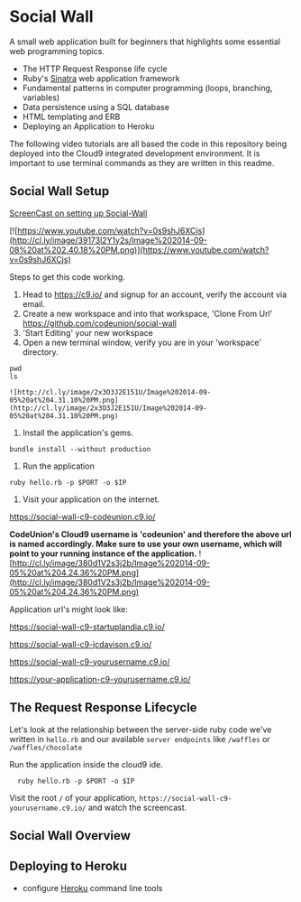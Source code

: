# Social Wall

A small web application built for beginners that highlights some essential web programming topics.

- The HTTP Request Response life cycle
- Ruby's [Sinatra][sinatra] web application framework
- Fundamental patterns in computer programming (loops, branching, variables)
- Data persistence using a SQL database
- HTML templating and ERB
- Deploying an Application to Heroku

The following video tutorials are all based the code in this repository being deployed into the Cloud9 integrated development environment.  It is important to use terminal commands as they are written in this readme.  

## Social Wall Setup

[ScreenCast on setting up Social-Wall][social wall screencast]

[![https://www.youtube.com/watch?v=0s9shJ6XCjs](http://cl.ly/image/39173l2Y1y2s/Image%202014-09-08%20at%202.40.18%20PM.png)](https://www.youtube.com/watch?v=0s9shJ6XCjs)

Steps to get this code working.

1. Head to https://c9.io/ and signup for an account, verify the account via email.
1. Create a new workspace and into that workspace, 'Clone From Url' https://github.com/codeunion/social-wall
1. 'Start Editing' your new workspace
1. Open a new terminal window, verify you are in your 'workspace' directory.
  ```
  pwd
  ls
  ```
    ![http://cl.ly/image/2x3O3J2E151U/Image%202014-09-05%20at%204.31.10%20PM.png](http://cl.ly/image/2x3O3J2E151U/Image%202014-09-05%20at%204.31.10%20PM.png)

1. Install the application's gems.

  ```
  bundle install --without production
  ```
1. Run the application

  ```
  ruby hello.rb -p $PORT -o $IP
  ```
1. Visit your application on the internet.

  https://social-wall-c9-codeunion.c9.io/

  **CodeUnion's Cloud9 username is 'codeunion' and therefore the above url is named accordingly.  Make sure to use your own username, which will point to your running instance of the application.**
    ![http://cl.ly/image/380d1V2s3j2b/Image%202014-09-05%20at%204.24.36%20PM.png](http://cl.ly/image/380d1V2s3j2b/Image%202014-09-05%20at%204.24.36%20PM.png)

  Application url's might look like:

  https://social-wall-c9-startuplandia.c9.io/

  https://social-wall-c9-jcdavison.c9.io/

  https://social-wall-c9-yourusername.c9.io/

  https://your-application-c9-yourusername.c9.io/


## The Request Response Lifecycle

Let's look at the relationship between the server-side ruby code we've written in `hello.rb` and our available `server endpoints` like `/waffles` or `/waffles/chocolate`

Run the application inside the cloud9 ide.

```shell
  ruby hello.rb -p $PORT -o $IP
```

Visit the root `/` of your application, `https://social-wall-c9-yourusername.c9.io/` and watch the screencast.


## Social Wall Overview



## Deploying to Heroku

- configure [Heroku][heroku] command line tools



[sinatra]:http://www.sinatrarb.com/
[social wall screencast]:https://www.youtube.com/watch?v=0s9shJ6XCjs
[heroku]:https://www.heroku.com/

